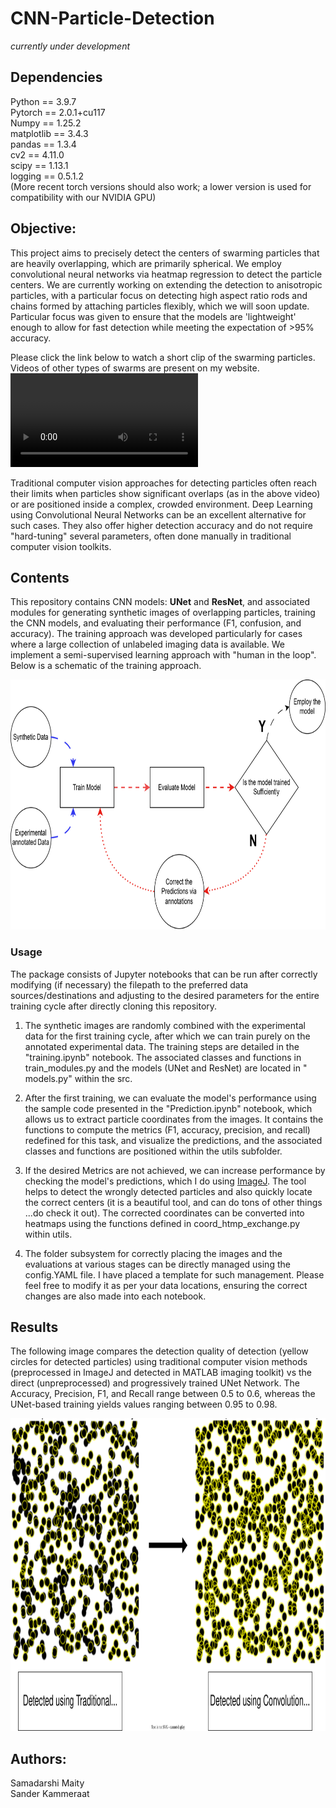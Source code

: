 
# CNN-Particle-Detection
<i> currently under development </i>
## Dependencies
Python       == 3.9.7 <br>
Pytorch      == 2.0.1+cu117<br>
Numpy        == 1.25.2<br>
matplotlib   == 3.4.3<br>
pandas       == 1.3.4<br>
cv2          == 4.11.0<br> 
scipy        == 1.13.1<br>
logging      == 0.5.1.2<br>
 (More recent torch versions should also work; a lower version is used for compatibility with our NVIDIA GPU)
## Objective:
This project aims to precisely detect the centers of swarming particles that are heavily overlapping, which are primarily spherical. We employ convolutional neural networks via heatmap regression to detect the particle centers. We are currently working on extending the detection to anisotropic particles, with a particular focus on detecting high aspect ratio rods and chains formed by attaching particles flexibly, which we will soon update. Particular focus was given to ensure that the models are 'lightweight' enough to allow for fast detection while meeting the expectation of >95% accuracy.  

Please click the link below to watch a short clip of the swarming particles. Videos of other types of swarms are present on my website. 
![click here to download an short clip of the swarming particles](https://github.com/Samadarshi-Maity/CNN-Particle-Detection/raw/main/Roger_data.mp4)

Traditional computer vision approaches for detecting particles often reach their limits when particles show significant overlaps (as in the above video) or are positioned inside a complex, crowded environment. Deep Learning using Convolutional Neural Networks can be an excellent alternative for such cases. They also offer higher detection accuracy and do not require "hard-tuning" several parameters, often done manually in traditional computer vision toolkits. 


## Contents 
This repository contains CNN models: <b>UNet</b> and <b>ResNet</b>, and associated modules for generating synthetic images of overlapping particles, training the CNN models, and evaluating their performance (F1, confusion, and accuracy). The training approach was developed particularly for cases where a large collection of unlabeled imaging data is available. We implement a semi-supervised learning approach with "human in the loop". Below is a schematic of the training approach.
<p align="center">
<img src="https://github.com/Samadarshi-Maity/CNN-Particle-Detection/raw/main/Images_description/Training_CNN.svg" alt="Description of the image" style="height: 400px; width: auto;" />
</p>

### Usage
The package consists of Jupyter notebooks that can be run after correctly modifying (if necessary) the filepath to the preferred data sources/destinations and adjusting to the desired parameters for the entire training cycle after directly cloning this repository. 
1. The synthetic images are randomly combined with the experimental data for the first training cycle, after which we can train purely on the annotated experimental data. The training steps are detailed in the "training.ipynb" notebook. The associated classes and functions in train_modules.py and the models (UNet and ResNet) are located in " models.py" within the src. 
  
2. After the first training, we can evaluate the model's performance using the sample code presented in the "Prediction.ipynb" notebook, which allows us to extract particle coordinates from the images. It contains the functions to compute the metrics (F1, accuracy, precision, and recall) redefined for this task, and visualize the predictions, and the associated classes and functions are positioned within the utils subfolder. 

3. If the desired Metrics are not achieved, we can increase performance by checking the model's predictions, which I do using <a href = "https://imagej.net/">ImageJ</a>. The tool helps to detect the wrongly detected particles and also quickly locate the correct centers (it is a beautiful tool, and can do tons of other things ...do check it out). The corrected coordinates can be converted into heatmaps using the functions defined in coord_htmp_exchange.py within utils. 

4. The folder subsystem for correctly placing the images and the evaluations at various stages can be directly managed using the config.YAML file. I have placed a template for such management. Please feel free to modify it as per your data locations, ensuring the correct changes are also made into each notebook.
   
## Results
 The following image compares the detection quality of detection (yellow circles for detected particles) using traditional computer vision methods (preprocessed in ImageJ and detected in MATLAB imaging toolkit) vs the direct (unpreprocessed) and progressively trained UNet Network. The Accuracy, Precision, F1, and Recall range between 0.5 to 0.6, whereas the UNet-based training yields values ranging between 0.95 to 0.98.

<p align="center">
<img src="https://github.com/Samadarshi-Maity/CNN-Particle-Detection/raw/main/Images_description/improvement.svg" alt="Description of the image" style="height: 500px; width: auto;" />
</p>

## Authors: 
Samadarshi Maity <br>
Sander Kammeraat

